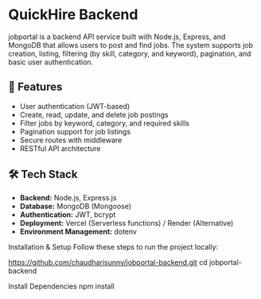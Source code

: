 # QuickHire Backend

jobportal is a backend API service built with Node.js, Express, and MongoDB that allows users to post and find jobs. The system supports job creation, listing, filtering (by skill, category, and keyword), pagination, and basic user authentication.

## 🚀 Features

- User authentication (JWT-based)
- Create, read, update, and delete job postings
- Filter jobs by keyword, category, and required skills
- Pagination support for job listings
- Secure routes with middleware
- RESTful API architecture

## 🛠️ Tech Stack

- **Backend:** Node.js, Express.js
- **Database:** MongoDB (Mongoose)
- **Authentication:** JWT, bcrypt
- **Deployment:** Vercel (Serverless functions) / Render (Alternative)
- **Environment Management:** dotenv

Installation & Setup
Follow these steps to run the project locally:

https://github.com/chaudharisunny/jobportal-backend.git
cd jobportal-backend

Install Dependencies
npm install


